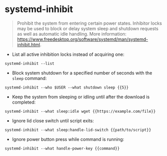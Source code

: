 # systemd-inhibit

> Prohibit the system from entering certain power states.
> Inhibitor locks may be used to block or delay system sleep and shutdown requests as well as automatic idle handling.
> More information: <https://www.freedesktop.org/software/systemd/man/systemd-inhibit.html>.

- List all active inhibition locks instead of acquiring one:

`systemd-inhibit --list`

- Block system shutdown for a specified number of seconds with the `sleep` command:

`systemd-inhibit --who $USER --what shutdown sleep {{5}}`

- Keep the system from sleeping or idling until after the download is completed:

`systemd-inhibit --what sleep:idle wget {{https://example.com/file}}`

- Ignore lid close switch until script exits:

`systemd-inhibit --what sleep:handle-lid-switch {{path/to/script}}`

- Ignore power button press while command is running:

`systemd-inhibit --what handle-power-key {{command}}`
